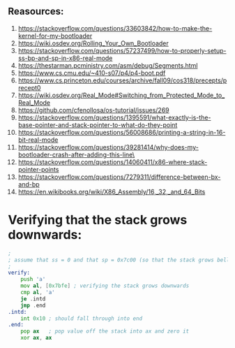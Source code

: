 ## Reasources: 

1. https://stackoverflow.com/questions/33603842/how-to-make-the-kernel-for-my-bootloader
2. https://wiki.osdev.org/Rolling_Your_Own_Bootloader
3. https://stackoverflow.com/questions/57237499/how-to-properly-setup-ss-bp-and-sp-in-x86-real-mode
4. https://thestarman.pcministry.com/asm/debug/Segments.html
5. https://www.cs.cmu.edu/~410-s07/p4/p4-boot.pdf
6. https://www.cs.princeton.edu/courses/archive/fall09/cos318/precepts/precept0
7. https://wiki.osdev.org/Real_Mode#Switching_from_Protected_Mode_to_Real_Mode
8. https://github.com/cfenollosa/os-tutorial/issues/269
9. https://stackoverflow.com/questions/1395591/what-exactly-is-the-base-pointer-and-stack-pointer-to-what-do-they-point
10. https://stackoverflow.com/questions/56008686/printing-a-string-in-16-bit-real-mode
11. https://stackoverflow.com/questions/39281414/why-does-my-bootloader-crash-after-adding-this-line\
12. https://stackoverflow.com/questions/14060411/x86-where-stack-pointer-points
13. https://stackoverflow.com/questions/7279311/difference-between-bx-and-bp
14. https://en.wikibooks.org/wiki/X86_Assembly/16,_32,_and_64_Bits

# Verifying that the stack grows downwards: 
```asm
;
; assume that ss = 0 and that sp = 0x7c00 (so that the stack grows bellow our bootloader)
;
verify:
    push 'a'
    mov al, [0x7bfe] ; verifying the stack grows downwards
    cmp al, 'a'
    je .intd
    jmp .end
.intd:
    int 0x10 ; should fall through into end
.end:
    pop ax   ; pop value off the stack into ax and zero it
    xor ax, ax
```





